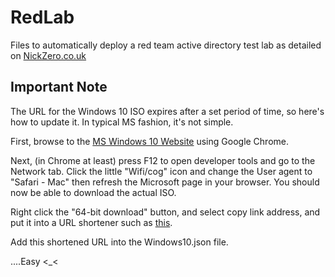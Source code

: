 # RedLab
Files to automatically deploy a red team active directory test lab as detailed on [NickZero.co.uk](https://nickzero.co.uk/automating-a-red-team-lab-part-2/)

## Important Note
The URL for the Windows 10 ISO expires after a set period of time, so here's how to update it. In typical MS fashion, it's not simple.

First, browse to the [MS Windows 10 Website](https://www.microsoft.com/en-gb/software-download/windows10ISO) using Google Chrome.

Next, (in Chrome at least) press F12 to open developer tools and go to the Network tab. Click the little "Wifi/cog" icon and change the User agent to "Safari - Mac" then refresh the Microsoft page in your browser. You should now be able to download the actual ISO.

Right click the "64-bit download" button, and select copy link address, and put it into a URL shortener such as [this](https://www.shorturl.at).

Add this shortened URL into the Windows10.json file.

....Easy <_<
